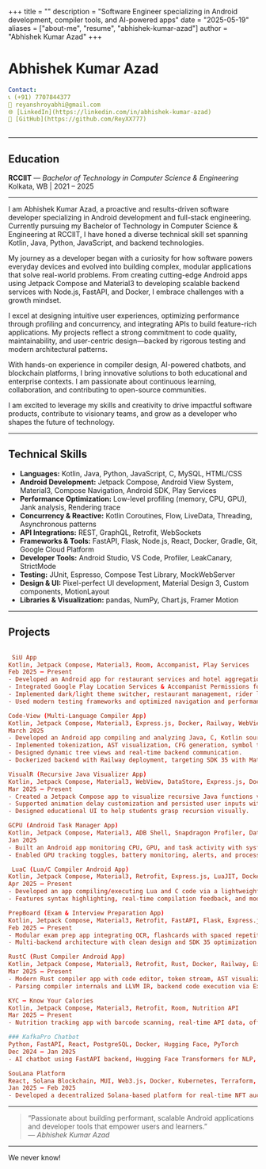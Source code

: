+++
title = ""
description = "Software Engineer specializing in Android development, compiler tools, and AI-powered apps"
date = "2025-05-19"
aliases = ["about-me", "resume", "abhishek-kumar-azad"]
author = "Abhishek Kumar Azad"
+++

# Abhishek Kumar Azad

````yaml
Contact:  
📞 (+91) 7707844377  
📧 reyanshroyabhi@gmail.com  
🌐 [LinkedIn](https://linkedin.com/in/abhishek-kumar-azad)  
🐙 [GitHub](https://github.com/ReyXX777)  
  
````
---

## Education

**RCCIIT** — *Bachelor of Technology in Computer Science & Engineering*  
Kolkata, WB | 2021 – 2025  

---

I am Abhishek Kumar Azad, a proactive and results-driven software developer specializing in Android development and full-stack engineering. Currently pursuing my Bachelor of Technology in Computer Science & Engineering at RCCIIT, I have honed a diverse technical skill set spanning Kotlin, Java, Python, JavaScript, and backend technologies.

My journey as a developer began with a curiosity for how software powers everyday devices and evolved into building complex, modular applications that solve real-world problems. From creating cutting-edge Android apps using Jetpack Compose and Material3 to developing scalable backend services with Node.js, FastAPI, and Docker, I embrace challenges with a growth mindset.

I excel at designing intuitive user experiences, optimizing performance through profiling and concurrency, and integrating APIs to build feature-rich applications. My projects reflect a strong commitment to code quality, maintainability, and user-centric design—backed by rigorous testing and modern architectural patterns.

With hands-on experience in compiler design, AI-powered chatbots, and blockchain platforms, I bring innovative solutions to both educational and enterprise contexts. I am passionate about continuous learning, collaboration, and contributing to open-source communities.

I am excited to leverage my skills and creativity to drive impactful software products, contribute to visionary teams, and grow as a developer who shapes the future of technology.

---


## Technical Skills

- **Languages:** Kotlin, Java, Python, JavaScript, C, MySQL, HTML/CSS  
- **Android Development:** Jetpack Compose, Android View System, Material3, Compose Navigation, Android SDK, Play Services  
- **Performance Optimization:** Low-level profiling (memory, CPU, GPU), Jank analysis, Rendering trace  
- **Concurrency & Reactive:** Kotlin Coroutines, Flow, LiveData, Threading, Asynchronous patterns  
- **API Integrations:** REST, GraphQL, Retrofit, WebSockets  
- **Frameworks & Tools:** FastAPI, Flask, Node.js, React, Docker, Gradle, Git, Google Cloud Platform  
- **Developer Tools:** Android Studio, VS Code, Profiler, LeakCanary, StrictMode  
- **Testing:** JUnit, Espresso, Compose Test Library, MockWebServer  
- **Design & UI:** Pixel-perfect UI development, Material Design 3, Custom components, MotionLayout  
- **Libraries & Visualization:** pandas, NumPy, Chart.js, Framer Motion  

---

## Projects
````toml

 SiU App  
Kotlin, Jetpack Compose, Material3, Room, Accompanist, Play Services  
Feb 2025 – Present 
- Developed an Android app for restaurant services and hotel aggregation with modular screen structure.  
- Integrated Google Play Location Services & Accompanist Permissions for location tracking.  
- Implemented dark/light theme switcher, restaurant management, rider logistics, and offline Room database.  
- Used modern testing frameworks and optimized navigation and performance for SDK 35.  
````

````toml
Code-View (Multi-Language Compiler App)  
Kotlin, Jetpack Compose, Material3, Express.js, Docker, Railway, WebView  
March 2025 
- Developed an Android app compiling and analyzing Java, C, Kotlin source code with backend integration.  
- Implemented tokenization, AST visualization, CFG generation, symbol table, and code execution features.  
- Designed dynamic tree views and real-time backend communication.  
- Dockerized backend with Railway deployment, targeting SDK 35 with Material3 guidelines.  
````

````toml
VisualR (Recursive Java Visualizer App)  
Kotlin, Jetpack Compose, Material3, WebView, DataStore, Express.js, Docker, Railway, svg-term-cli  
Mar 2025 – Present  
- Created a Jetpack Compose app to visualize recursive Java functions via animated SVGs.  
- Supported animation delay customization and persisted user inputs with DataStore.  
- Designed educational UI to help students grasp recursion visually.  
````

````toml
GCPU (Android Task Manager App)  
Kotlin, Jetpack Compose, Material3, ADB Shell, Snapdragon Profiler, DataStore, Compose Navigation  
Jan 2025  
- Built an Android app monitoring CPU, GPU, and task activity with system data parsing and Snapdragon integration.  
- Enabled GPU tracking toggles, battery monitoring, alerts, and process inspection.  
````
````toml
 LuaC (Lua/C Compiler Android App)  
Kotlin, Jetpack Compose, Material3, Retrofit, Express.js, LuaJIT, Docker, Railway 
Apr 2025 – Present  
- Developed an app compiling/executing Lua and C code via a lightweight LuaJIT backend.  
- Features syntax highlighting, real-time compilation feedback, and modular architecture for scripting languages.  
````

````toml
PrepBoard (Exam & Interview Preparation App)  
Kotlin, Jetpack Compose, Material3, Retrofit, FastAPI, Flask, Express.js, Docker, Railway, Anki, Tesseract, Vosk, FFmpeg  
Feb 2025 – Present  
- Modular exam prep app integrating OCR, flashcards with spaced repetition, medical dictionary, speech-to-text, and audio processing.  
- Multi-backend architecture with clean design and SDK 35 optimization for medical and interview learners.  
````
````toml
RustC (Rust Compiler Android App)  
Kotlin, Jetpack Compose, Material3, Retrofit, Rust, Docker, Railway, Express.js, Cargo, LLVM IR  
Mar 2025 – Present  
- Modern Rust compiler app with code editor, token stream, AST visualization using Rust backend.  
- Parsing compiler internals and LLVM IR, backend code execution via Express.js and Node.js.  
````
````toml
KYC – Know Your Calories  
Kotlin, Jetpack Compose, Material3, Retrofit, Room, Nutrition API  
Mar 2025 – Present  
- Nutrition tracking app with barcode scanning, real-time API data, offline logging, and Firebase Auth integration.  
````
````toml
### KafkaPro Chatbot  
Python, FastAPI, React, PostgreSQL, Docker, Hugging Face, PyTorch  
Dec 2024 – Jan 2025  
- AI chatbot using FastAPI backend, Hugging Face Transformers for NLP, Faiss similarity search, React frontend, and PostgreSQL storage.  
````
````toml
SouLana Platform  
React, Solana Blockchain, MUI, Web3.js, Docker, Kubernetes, Terraform, ElasticSearch, RabbitMQ, Redis, Prometheus, Grafana  
Jan 2025 – Feb 2025  
- Developed a decentralized Solana-based platform for real-time NFT auctions with a robust modern web tech stack.
````
---

> “Passionate about building performant, scalable Android applications and developer tools that empower users and learners.”  
> — *Abhishek Kumar Azad*

---

We never know!
